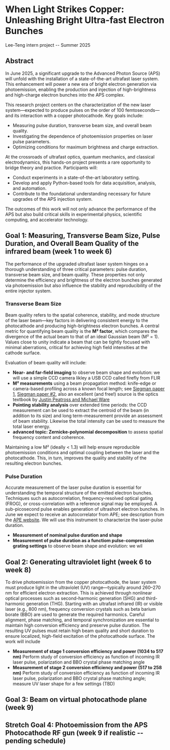 # When Light Strikes Copper: Unleashing Bright Ultra-fast Electron Bunches
Lee-Teng intern project -- Summer 2025

## Abstract

In June 2025, a significant upgrade to the Advanced Photon Source (APS) will unfold with the installation of a state-of-the-art ultrafast laser system. This enhancement will power a new era of bright electron generation via photoemission, enabling the production and injection of high-brightness and high-charge electron bunches into the APS complex.

This research project centers on the characterization of the new laser system—expected to produce pulses on the order of 100 femtoseconds—and its interaction with a copper photocathode. Key goals include:

- Measuring pulse duration, transverse beam size, and overall beam quality.
- Investigating the dependence of photoemission properties on laser pulse parameters.
- Optimizing conditions for maximum brightness and charge extraction.

At the crossroads of ultrafast optics, quantum mechanics, and classical electrodynamics, this hands-on project presents a rare opportunity to bridge theory and practice. Participants will:

- Conduct experiments in a state-of-the-art laboratory setting.
- Develop and apply Python-based tools for data acquisition, analysis, and automation.
- Contribute to the foundational understanding necessary for future upgrades of the APS injection system.

The outcomes of this work will not only advance the performance of the APS but also build critical skills in experimental physics, scientific computing, and accelerator technology.

## Goal 1: Measuring, Transverse Beam Size, Pulse Duration, and Overall Beam Quality of the infrared beam (week 1 to week 6)

The performance of the upgraded ultrafast laser system hinges on a thorough understanding of three critical parameters: pulse duration, transverse beam size, and beam quality. These properties not only determine the efficiency and brightness of the electron bunches generated via photoemission but also influence the stability and reproducibility of the entire injector system.

### Transverse Beam Size

Beam quality refers to the spatial coherence, stability, and mode structure of the laser beam—key factors in delivering consistent energy to the photocathode and producing high-brightness electron bunches. A central metric for quantifying beam quality is the **M² factor**, which compares the divergence of the actual beam to that of an ideal Gaussian beam (M² = 1). Values close to unity indicate a beam that can be tightly focused with minimal aberrations, critical for achieving high field intensities at the cathode surface.

Evaluation of beam quality will include:

- **Near- and far-field imaging** to observe beam shape and evolution: we will use a simple CCD camera likley a USB CCD called firefly from FLIR
- **M² measurements** using a beam propagation method: knife-edge or camera-based profiling across a known focal length; see [Siegman paper 1](https://opg.optica.org/abstract.cfm?URI=DLAI-1998-MQ1), [Siegman paper #2](https://www.spiedigitallibrary.org/conference-proceedings-of-spie/1868/1/Defining-measuring-and-optimizing-laser-beam-quality/10.1117/12.150601.full?SSO=1), also an excellent (and free!) source is the optics textbook by [Justin Peatross and Michael Ware](https://optics.byu.edu/docs/opticsBook.pdf) 
- **Pointing stability analysis** over extended time periods: the CCD measurement can be used to extract the centroid of the beam (in addition to its size) and long term-measurement provide an assessment of beam stability. Likewise the total intensity can be used to measure the total laser energy. 
- **advanced topic: Zernicke-polynomial decomposition** to assess spatial frequency content and coherence.

Maintaining a low M² (ideally < 1.3) will help ensure reproducible photoemission conditions and optimal coupling between the laser and the photocathode. This, in turn, improves the quality and stability of the resulting electron bunches.

### Pulse Duration 

Accurate measurement of the laser pulse duration is essential for understanding the temporal structure of the emitted electron bunches. Techniques such as autocorrelation, frequency-resolved optical gating (FROG), or cross-correlation with a reference signal may be employed. A sub-picosecond pulse enables generation of ultrashort electron bunches. In June we expect to receive an autocorrelator from APE; see description from the [APE website](https://www.ape-berlin.de/en/autocorrelator/pulsecheck/). We will use this instrument to characterize the laser-pulse duration. 

- **Measurement of nominal pulse duration and shape** 
- **Measurement of pulse duration as a functiom pulse-compression grating settings** to observe beam shape and evolution: we wil

## Goal 2: Generating ultraviolet light (week 6 to week 8)
To drive photoemission from the copper photocathode, the laser system must produce light in the ultraviolet (UV) range—typically around 260–270 nm for efficient electron extraction. This is achieved through nonlinear optical processes such as second-harmonic generation (SHG) and third-harmonic generation (THG). Starting with an ultrafast infrared (IR) or visible laser (e.g., 800 nm), frequency conversion crystals such as beta barium borate (BBO) are used to generate the required harmonics. Careful alignment, phase matching, and temporal synchronization are essential to maintain high conversion efficiency and preserve pulse duration. The resulting UV pulses must retain high beam quality and short duration to ensure localized, high-field excitation of the photocathode surface. The work will include 

- **Measurement of stage 1 conversion efficiency and power (1034 to 517 nm)** Perform study of conversion efficiency as function of incoming IR laser pulse, polarization and BBO crystal phase matching angle
- **Measurement of stage 2 conversion efficiency and power (517 to 258 nm)** Perform study of conversion efficiency as function of incoming IR laser pulse, polarization and BBO crystal phase matching angle; measure UV laser shape for a few settings (TBD)


## Goal 3: Beam on virtual photocathode plane (week 9)

## Stretch Goal 4: Photoemission from the APS Photocathode RF gun (week 9 if realistic -- pending schedule)
